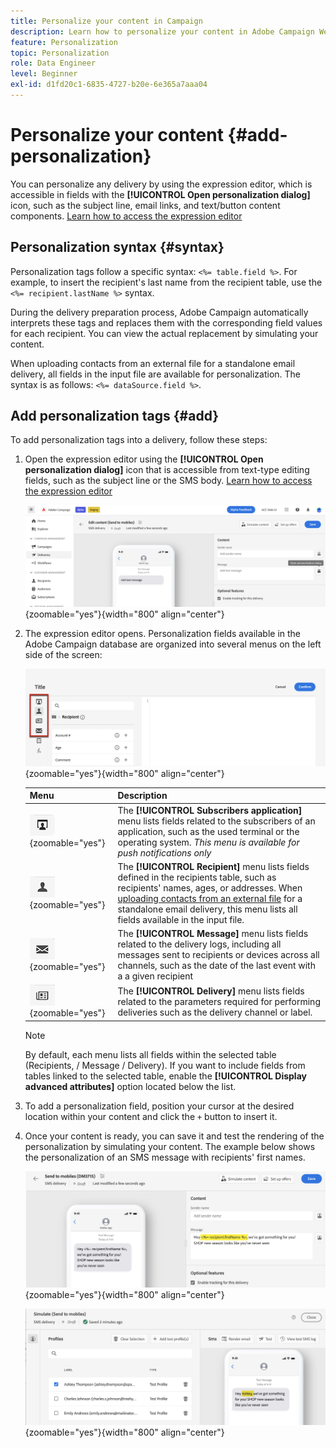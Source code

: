 ```yaml
---
title: Personalize your content in Campaign
description: Learn how to personalize your content in Adobe Campaign Web
feature: Personalization
topic: Personalization
role: Data Engineer
level: Beginner
exl-id: d1fd20c1-6835-4727-b20e-6e365a7aaa04
---
```


# Personalize your content {#add-personalization}

You can personalize any delivery by using the expression editor, which is accessible in fields with the **[!UICONTROL Open personalization dialog]** icon, such as the subject line, email links, and text/button content components. [Learn how to access the expression editor](gs-personalization.md/#access)

## Personalization syntax {#syntax}

Personalization tags follow a specific syntax: `<%= table.field %>`. For example, to insert the recipient's last name from the recipient table, use the `<%= recipient.lastName %>` syntax.

During the delivery preparation process, Adobe Campaign automatically interprets these tags and replaces them with the corresponding field values for each recipient. You can view the actual replacement by simulating your content.

When uploading contacts from an external file for a standalone email delivery, all fields in the input file are available for personalization. The syntax is as follows: `<%= dataSource.field %>`. 

## Add personalization tags {#add}

To add personalization tags into a delivery, follow these steps:

1. Open the expression editor using the **[!UICONTROL Open personalization dialog]** icon that is accessible from text-type editing fields, such as the subject line or the SMS body. [Learn how to access the expression editor](gs-personalization.md/#access)

    ![](assets/perso-access.png){zoomable="yes"}{width="800" align="center"}

1. The expression editor opens. Personalization fields available in the Adobe Campaign database are organized into several menus on the left side of the screen:

    ![](assets/perso-insert-field.png){zoomable="yes"}{width="800" align="center"}

    |Menu | Description | 
    |-----|------------|
    |![](assets/do-not-localize/perso-subscribers-menu.png){zoomable="yes"} | The **[!UICONTROL Subscribers application]** menu lists fields related to the subscribers of an application, such as the used terminal or the operating system. *This menu is available for push notifications only* | 
    |![](assets/do-not-localize/perso-recipients-menu.png){zoomable="yes"} | The **[!UICONTROL Recipient]** menu lists fields defined in the recipients table, such as recipients' names, ages, or addresses. When [uploading contacts from an external file](../audience/file-audience.md) for a standalone email delivery, this menu lists all fields available in the input file. | 
    |![](assets/do-not-localize/perso-message-menu.png){zoomable="yes"}| The **[!UICONTROL Message]** menu lists fields related to the delivery logs, including all messages sent to recipients or devices across all channels, such as the date of the last event with a a given recipient |
    |![](assets/do-not-localize/perso-delivery-menu.png){zoomable="yes"}| The **[!UICONTROL Delivery]** menu lists fields related to the parameters required for performing deliveries such as the delivery channel or label.|

    >[!NOTE]
    >
    >By default, each menu lists all fields within the selected table (Recipients, / Message / Delivery). If you want to include fields from tables linked to the selected table, enable the **[!UICONTROL Display advanced attributes]** option located below the list.

1. To add a personalization field, position your cursor at the desired location within your content and click the `+` button to insert it.

1. Once your content is ready, you can save it and test the rendering of the personalization by simulating your content. The example below shows the personalization of an SMS message with recipients' first names.

    ![](assets/perso-preview1.png){zoomable="yes"}{width="800" align="center"}

    ![](assets/perso-preview2.png){zoomable="yes"}{width="800" align="center"}
